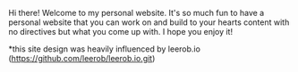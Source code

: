 Hi there! Welcome to my personal website. It's so much fun to have a personal website that you can
work on and build to your hearts content with no directives but what you come up with. I hope you enjoy it!

*this site design was heavily influenced by leerob.io (https://github.com/leerob/leerob.io.git)
